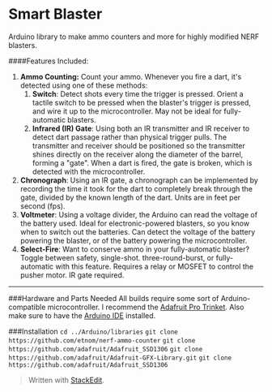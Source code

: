 # Smart Blaster

Arduino library to make ammo counters and more for highly modified NERF blasters. 

####Features Included:
1. **Ammo Counting:** Count your ammo. Whenever you fire a dart, it's detected using one of these methods:
	1. **Switch**: Detect shots every time the trigger is pressed. Orient a tactile switch to be pressed when the blaster's trigger is pressed, and wire it up to the microcontroller. May not be ideal for fully-automatic blasters.
	2. **Infrared (IR) Gate**: Using both an IR transmitter and IR receiver to detect dart passage rather than physical trigger pulls. The transmitter and receiver should be positioned so the transmitter shines directly on the receiver along the diameter of the barrel, forming a "gate". When a dart is fired, the gate is broken, which is detected with the microcontroller.
2. **Chronograph**: Using an IR gate, a chronograph can be implemented by recording the time it took for the dart to completely break through the gate, divided by the known length of the dart. Units are in feet per second (fps).
3. **Voltmeter**: Using a voltage divider, the Arduino can read the voltage of the battery used. Ideal for electronic-powered blasters, so you know when to switch out the batteries. Can detect the voltage of the battery powering the blaster, or of the battery powering the microcontroller.
4. **Select-Fire**:  Want to conserve ammo in your fully-automatic blaster? Toggle between safety, single-shot. three-round-burst, or fully-automatic with this feature. Requires a relay or MOSFET to control the pusher motor. IR gate required.
	

___

###Hardware and Parts Needed
All builds require some sort of Arduino-compatible microcontroller. I recommend the [Adafruit Pro Trinket](https://www.adafruit.com/product/2000). Also make sure to have the [Arduino IDE](https://www.arduino.cc/en/Main/Software) installed.




###Installation
`cd ../Arduino/libraries`
`git clone https://github.com/etnom/nerf-ammo-counter`
`git clone https://github.com/adafruit/Adafruit_SSD1306`
`git clone https://github.com/adafruit/Adafruit-GFX-Library.git`
`git clone https://github.com/adafruit/Adafruit_SSD1306`


> Written with [StackEdit](https://stackedit.io/).